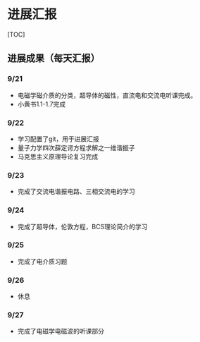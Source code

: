 # 进展汇报

[TOC]

## 进展成果（每天汇报）

### 9/21

+ 电磁学磁介质的分类，超导体的磁性，直流电和交流电听课完成。
+ 小黄书1.1-1.7完成

### 9/22

+ 学习配置了git，用于进展汇报
+ 量子力学四次薛定谔方程求解之一维谐振子
+ 马克思主义原理导论复习完成

### 9/23

+ 完成了交流电谐振电路、三相交流电的学习

### 9/24

+ 完成了超导体，伦敦方程，BCS理论简介的学习

### 9/25

+ 完成了电介质习题

### 9/26

+ 休息

### 9/27

+ 完成了电磁学电磁波的听课部分

